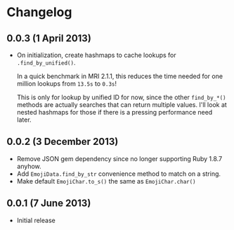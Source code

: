 # Changelog

## 0.0.3 (1 April 2013)

 * On initialization, create hashmaps to cache lookups for `.find_by_unified()`.

   In a quick benchmark in MRI 2.1.1, this reduces the time needed for one million lookups from `13.5s` to `0.3s`!

   This is only for lookup by unified ID for now, since the other `find_by_*()` methods are actually searches that can return multiple values.  I'll look at nested hashmaps for those if there is a pressing performance need later.

## 0.0.2 (3 December 2013)

 * Remove JSON gem dependency since no longer supporting Ruby 1.8.7 anyhow.
 * Add `EmojiData.find_by_str` convenience method to match on a string.
 * Make default `EmojiChar.to_s()` the same as `EmojiChar.char()`


## 0.0.1 (7 June 2013)

 * Initial release
